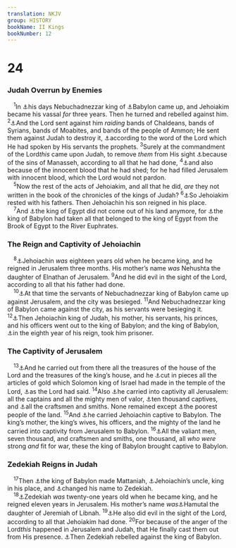 ```yaml
---
translation: NKJV
group: HISTORY
bookName: II Kings 
bookNumber: 12
---
```


<div class="title"><h1>24</h1><h3>Judah Overrun by Enemies</h3></div>
<span class="verse 2vua_24_1"> <sup>1</sup>In <a data-toggle="tooltip" data-placement="bottom" title="2 Chr. 36:6; Jer. 25:1, 9; Dan. 1:1">⚓</a>his days Nebuchadnezzar king of <a data-toggle="tooltip" data-placement="bottom" title="2 Kin. 20:14">⚓</a>Babylon came up, and Jehoiakim became his vassal <i>for</i> three years. Then he turned and rebelled against him. </span>
<span class="verse 2vua_24_2"><sup>2</sup><a data-toggle="tooltip" data-placement="bottom" title="Jer. 25:9; 32:28; 35:11; Ezek. 19:8">⚓</a>And the Lord sent against him <i>raiding</i> bands of Chaldeans, bands of Syrians, bands of Moabites, and bands of the people of Ammon; He sent them against Judah to destroy it, <a data-toggle="tooltip" data-placement="bottom" title="2 Kin. 20:17; 21:12–14; 23:27">⚓</a>according to the word of the Lord which He had spoken by His servants the prophets. </span>
<span class="verse 2vua_24_3"><sup>3</sup>Surely at the commandment of the Lord<i>this</i> came upon Judah, to remove <i>them</i> from His sight <a data-toggle="tooltip" data-placement="bottom" title="2 Kin. 21:2, 11; 23:26">⚓</a>because of the sins of Manasseh, according to all that he had done, </span>
<span class="verse 2vua_24_4"><sup>4</sup><a data-toggle="tooltip" data-placement="bottom" title="2 Kin. 21:16">⚓</a>and also because of the innocent blood that he had shed; for he had filled Jerusalem with innocent blood, which the Lord would not pardon.<br/></span>
<span class="verse 2vua_24_5"> <sup>5</sup>Now the rest of the acts of Jehoiakim, and all that he did, <i>are</i> they not written in the book of the chronicles of the kings of Judah? </span>
<span class="verse 2vua_24_6"><sup>6</sup><a data-toggle="tooltip" data-placement="bottom" title="2 Chr. 36:6, 8; Jer. 22:18, 19">⚓</a>So Jehoiakim rested with his fathers. Then Jehoiachin his son reigned in his place.<br/></span>
<span class="verse 2vua_24_7"> <sup>7</sup>And <a data-toggle="tooltip" data-placement="bottom" title="Jer. 37:5–7">⚓</a>the king of Egypt did not come out of his land anymore, for <a data-toggle="tooltip" data-placement="bottom" title="Jer. 46:2">⚓</a>the king of Babylon had taken all that belonged to the king of Egypt from the Brook of Egypt to the River Euphrates.<br/></span>
<div class="title"><h3>The Reign and Captivity of Jehoiachin</h3></div>
<span class="verse 2vua_24_8"> <sup>8</sup><a data-toggle="tooltip" data-placement="bottom" title="1 Chr. 3:16; 2 Chr. 36:9">⚓</a>Jehoiachin <i>was</i> eighteen years old when he became king, and he reigned in Jerusalem three months. His mother’s name <i>was</i> Nehushta the daughter of Elnathan of Jerusalem. </span>
<span class="verse 2vua_24_9"><sup>9</sup>And he did evil in the sight of the Lord, according to all that his father had done.<br/></span>
<span class="verse 2vua_24_10"> <sup>10</sup><a data-toggle="tooltip" data-placement="bottom" title="Dan. 1:1">⚓</a>At that time the servants of Nebuchadnezzar king of Babylon came up against Jerusalem, and the city was besieged. </span>
<span class="verse 2vua_24_11"><sup>11</sup>And Nebuchadnezzar king of Babylon came against the city, as his servants were besieging it. </span>
<span class="verse 2vua_24_12"><sup>12</sup><a data-toggle="tooltip" data-placement="bottom" title="Jer. 22:24–30; 24:1; 29:1, 2; Ezek. 17:12">⚓</a>Then Jehoiachin king of Judah, his mother, his servants, his princes, and his officers went out to the king of Babylon; and the king of Babylon, <a data-toggle="tooltip" data-placement="bottom" title="2 Chr. 36:10">⚓</a>in the eighth year of his reign, took him prisoner.<br/></span>
<div class="title"><h3>The Captivity of Jerusalem</h3></div>
<span class="verse 2vua_24_13"> <sup>13</sup><a data-toggle="tooltip" data-placement="bottom" title="2 Kin. 20:17; Is. 39:6">⚓</a>And he carried out from there all the treasures of the house of the Lord and the treasures of the king’s house, and he <a data-toggle="tooltip" data-placement="bottom" title="Dan. 5:2, 3">⚓</a>cut in pieces all the articles of gold which Solomon king of Israel had made in the temple of the Lord, <a data-toggle="tooltip" data-placement="bottom" title="Jer. 20:5">⚓</a>as the Lord had said. </span>
<span class="verse 2vua_24_14"><sup>14</sup>Also <a data-toggle="tooltip" data-placement="bottom" title="Is. 3:2, 3; Jer. 24:1">⚓</a>he carried into captivity all Jerusalem: all the captains and all the mighty men of valor, <a data-toggle="tooltip" data-placement="bottom" title="2 Kin. 24:16; Jer. 52:28">⚓</a>ten thousand captives, and <a data-toggle="tooltip" data-placement="bottom" title="1 Sam. 13:19">⚓</a>all the craftsmen and smiths. None remained except <a data-toggle="tooltip" data-placement="bottom" title="2 Kin. 25:12">⚓</a>the poorest people of the land. </span>
<span class="verse 2vua_24_15"><sup>15</sup>And <a data-toggle="tooltip" data-placement="bottom" title="2 Chr. 36:10; Esth. 2:6; Jer. 22:24–28; Ezek. 17:12">⚓</a>he carried Jehoiachin captive to Babylon. The king’s mother, the king’s wives, his officers, and the mighty of the land he carried into captivity from Jerusalem to Babylon. </span>
<span class="verse 2vua_24_16"><sup>16</sup><a data-toggle="tooltip" data-placement="bottom" title="Jer. 52:28">⚓</a>All the valiant men, seven thousand, and craftsmen and smiths, one thousand, all <i>who</i> <i>were</i> strong <i>and</i> fit for war, these the king of Babylon brought captive to Babylon.<br/></span>
<div class="title"><h3>Zedekiah Reigns in Judah</h3></div>
<span class="verse 2vua_24_17"> <sup>17</sup>Then <a data-toggle="tooltip" data-placement="bottom" title="Jer. 37:1">⚓</a>the king of Babylon made Mattaniah, <a data-toggle="tooltip" data-placement="bottom" title="1 Chr. 3:15; 2 Chr. 36:10">⚓</a>Jehoiachin’s uncle, king in his place, and <a data-toggle="tooltip" data-placement="bottom" title="2 Chr. 36:4">⚓</a>changed his name to Zedekiah.<br/></span>
<span class="verse 2vua_24_18"> <sup>18</sup><a data-toggle="tooltip" data-placement="bottom" title="2 Chr. 36:11; Jer. 52:1">⚓</a>Zedekiah <i>was</i> twenty-one years old when he became king, and he reigned eleven years in Jerusalem. His mother’s name <i>was</i><a data-toggle="tooltip" data-placement="bottom" title="2 Kin. 23:31">⚓</a>Hamutal the daughter of Jeremiah of Libnah. </span>
<span class="verse 2vua_24_19"><sup>19</sup><a data-toggle="tooltip" data-placement="bottom" title="2 Chr. 36:12">⚓</a>He also did evil in the sight of the Lord, according to all that Jehoiakim had done. </span>
<span class="verse 2vua_24_20"><sup>20</sup>For because of the anger of the Lord<i>this</i> happened in Jerusalem and Judah, that He finally cast them out from His presence. <a data-toggle="tooltip" data-placement="bottom" title="2 Chr. 36:13; Ezek. 17:15">⚓</a>Then Zedekiah rebelled against the king of Babylon.<br/></span>
